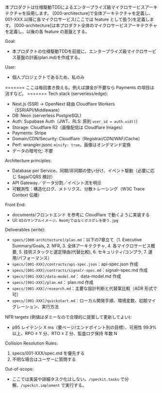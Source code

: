 本プロダクトは仕様駆動TDDによるエンタープライズ級マイクロサービスアーキテクチャを採用します。 [000-architecture]で全体アーキテクチャを定義し、 001-XXX 以降に各マイクロサービス(ここでは feature として扱う)を定義します。
[000-architecture]は本プロダクト全体のマイクロサービスアーキテクチャを定義し、以後の各 feature の基盤とする。

Goal:
- 本プロダクトの仕様駆動TDDを前提に、エンタープライズ級マイクロサービス基盤の計画(plan.md)を作成する。

User:
- 個人プロジェクトであるため、私のみ

======= ここは毎回書き換える。例えば課金が不要なら Payments の項目は消すなど。 =======
Tech stack (serverless/edge):
- Next.js (SSR) → OpenNext 経由 Cloudflare Workers（SSR/API/Middleware）
- DB: Neon (serverless PostgreSQL)
- Auth: Supabase Auth（JWT、RLS: 原則 `user_id = auth.uid()`）
- Storage: Cloudflare R2（画像配信は Cloudflare Images）
- Payments: Stripe
- Domain/CDN/Security: Cloudflare（Registrar/CDN/WAF/Cache）
- Perf: wrangler.jsonc `minify: true`、画像はオンデマンド変換
- データの暗号化: 不要

Architecture principles:
- Database per Service、同期/非同期の使い分け、イベント駆動（必要に応じ Saga/CQRS 検討）
- API Gateway／データ分割／イベント流を明示
- 可観測性：構造化ログ、メトリクス、分散トレーシング（W3C Trace Context 伝播）

Front End:
- documents/フロントエンド を参考に Cloudflare で動くように実装する
- UI: `UIのサンプルイメージ。Neo4jではなくポスグレを使う.jpg`

Deliverables (write):
- `specs/[000-architecture]/plan.md`：以下の7章立て（1. Executive Summary/Goals, 2. NFR, 3. 全体アーキテクチャ, 4. 各マイクロサービス概要, 5. 技術スタックと選定理由(代替比較), 6. セキュリティ/コンプラ, 7. 運用/パフォーマンス）
- `specs/[001-XXX]/contracts/api-spec.json`：api-spec.json 作成
- `specs/[001-XXX]/contracts/signalr-spec.md`：signalr-spec.md 作成
- `specs/[001-XXX]/data-model.md`： data-model.md 作成
- `specs/[001-XXX]/plan.md`： plan.md 作成
- `specs/[001-XXX]/research.md`：主要な設計判断と代替案比較（ADR 形式で可）
- `specs/[001-XXX]/quickstart.md`：ローカル開発手順、環境変数、初期マイグレーション、実行方法

NFR targets (例値はダミーなので合理的に提案して更新してよい):
- p95 レイテンシ X ms（要ページ/エンドポイント別の目標）、可用性 99.9% 以上、RPO ≤ Y 分、RTO ≤ Z 分、監査ログ保持 年数 N

Collision Resolution Rules:
1. specs/001-XXX/spec.md を優先する
2. 不明な場合はユーザーに質問する

Out-of-scope:
- ここでは実装や詳細タスク化はしない。`/speckit.tasks` で分解、`/speckit.implement` で実行する。